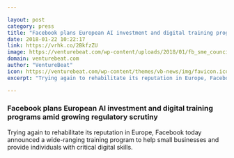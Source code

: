 ```yaml
---

layout: post
category: press
title: "Facebook plans European AI investment and digital training programs amid growing regulatory scrutiny"
date: 2018-01-22 10:22:17
link: https://vrhk.co/2BkfzZU
image: https://venturebeat.com/wp-content/uploads/2018/01/fb_sme_council17-85-1.jpg?fit=780%2C520&strip=all
domain: venturebeat.com
author: "VentureBeat"
icon: https://venturebeat.com/wp-content/themes/vb-news/img/favicon.ico
excerpt: "Trying again to rehabilitate its reputation in Europe, Facebook today announced a wide-ranging training program to help small businesses and provide individuals with critical digital skills."

---
```


### Facebook plans European AI investment and digital training programs amid growing regulatory scrutiny

Trying again to rehabilitate its reputation in Europe, Facebook today announced a wide-ranging training program to help small businesses and provide individuals with critical digital skills.
